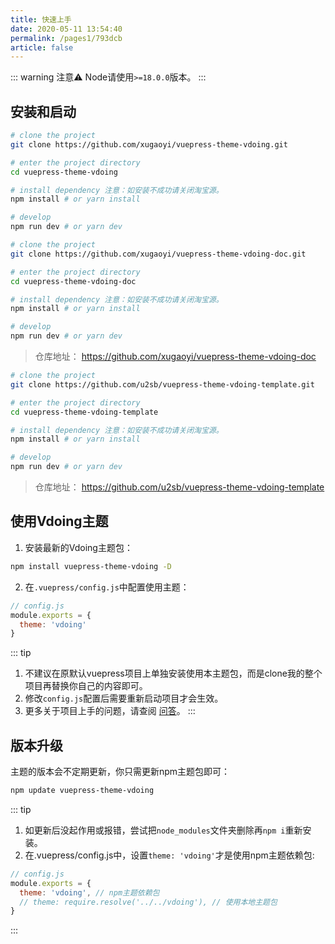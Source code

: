 ```yaml
---
title: 快速上手
date: 2020-05-11 13:54:40
permalink: /pages1/793dcb
article: false
---
```


::: warning 注意⚠️
Node请使用`>=18.0.0`版本。
:::

## 安装和启动

<code-group>
  <code-block title="知识库兼博客风格预设配置" active>

```bash
# clone the project
git clone https://github.com/xugaoyi/vuepress-theme-vdoing.git

# enter the project directory
cd vuepress-theme-vdoing

# install dependency 注意：如安装不成功请关闭淘宝源。
npm install # or yarn install

# develop
npm run dev # or yarn dev
```
  </code-block>

  <code-block title="文档风格预设配置">

```bash
# clone the project
git clone https://github.com/xugaoyi/vuepress-theme-vdoing-doc.git

# enter the project directory
cd vuepress-theme-vdoing-doc

# install dependency 注意：如安装不成功请关闭淘宝源。
npm install # or yarn install

# develop
npm run dev # or yarn dev
```
> 仓库地址： <https://github.com/xugaoyi/vuepress-theme-vdoing-doc>

  </code-block>

  <code-block title="简洁模板预设配置(社区提供)">

```bash
# clone the project
git clone https://github.com/u2sb/vuepress-theme-vdoing-template.git

# enter the project directory
cd vuepress-theme-vdoing-template

# install dependency 注意：如安装不成功请关闭淘宝源。
npm install # or yarn install

# develop
npm run dev # or yarn dev
```
> 仓库地址： <https://github.com/u2sb/vuepress-theme-vdoing-template>

  </code-block>
</code-group>


## 使用Vdoing主题

1. 安装最新的Vdoing主题包：
```sh
npm install vuepress-theme-vdoing -D
```

2. 在`.vuepress/config.js`中配置使用主题：
```js
// config.js
module.exports = {
  theme: 'vdoing'
}
```

::: tip
  1. 不建议在原默认vuepress项目上单独安装使用本主题包，而是clone我的整个项目再替换你自己的内容即可。
  2. 修改`config.js`配置后需要重新启动项目才会生效。
  3. 更多关于项目上手的问题，请查阅 [问答](/pages/9cc27d/)。
:::


## 版本升级

主题的版本会不定期更新，你只需更新npm主题包即可：
```sh
npm update vuepress-theme-vdoing
```

::: tip
1. 如更新后没起作用或报错，尝试把`node_modules`文件夹删除再`npm i`重新安装。
2. 在.vuepress/config.js中，设置`theme: 'vdoing'`才是使用npm主题依赖包:
```js
// config.js
module.exports = {
  theme: 'vdoing', // npm主题依赖包
  // theme: require.resolve('../../vdoing'), // 使用本地主题包
}
```
:::
